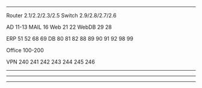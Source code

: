   
  ***
  Router 2.1/2.2/2.3/2.5
  Switch 2.9/2.8/2.7/2.6
  
  AD    11-13
  MAIL  16
  Web   21 22
  WebDB 29 28
  
  ERP   51 52 68 69 
  DB    80 81 82 88 89
        90 91 92 98 99
  
  
  
  
  Office  100-200
  
  VPN 240 241 242 243 244 245 246
  ***
  
  
  ****
  
  
  ****
